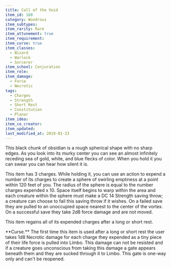 ```yaml
---
title: Call of the Void
item_id: 168
category: Wondrous
item_subtypes:
item_rarity: Rare
item_attunement: true
item_requirement:
item_curse: true
item_classes:
  - Wizard
  - Warlock
  - Sorcerer
item_school: Conjuration
item_role:
item_damage:
  - Force
  - Necrotic
tags:
  - Charges
  - Strength
  - Short Rest
  - Constitution
  - Planar
item_idea:
item_co_creator:
item_updated:
last_modified_at: 2019-01-23
---
```


This black chunk of obsidian is a rough spherical shape with no sharp edges. As you look into its murky center you can see an almost infinitely receding sea of gold, white, and blue flecks of color. When you hold it you can swear you can hear how silent it is.

This item has 3 charges. While holding it, you can use an action to expend a number of its charges to create a sphere of swirling emptiness at a point within 120 feet of you. The radius of the sphere is equal to the number charges expended x 10. Space itself begins to warp within the area and each creature within the sphere must make a DC 14 Strength saving throw; a creature can choose to fail this saving throw if it wishes. On a failed save they are pulled to an unoccupied space nearest to the center of the vortex. On a successful save they take 2d8 force damage and are not moved.

This item regains all of its expended charges after a long or short rest.
<!--excerpt-->
<section id="curse">
**Curse.** The first time this item is used after a long or short rest the user takes 1d8 Necrotic damage for each charge they expended as a tiny piece of their life force is pulled into Limbo. This damage can not be resisted and if a creature goes unconscious from taking this damage a gate appears beneath them and they are sucked through it to Limbo. This gate is one-way only and can't be reopened.
</section>
